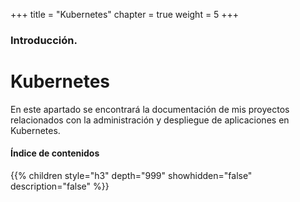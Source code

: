 +++
title = "Kubernetes"
chapter = true
weight = 5
+++

### Introducción.

# Kubernetes

En este apartado se encontrará la documentación de mis proyectos relacionados con la administración y despliegue de aplicaciones en Kubernetes.

#### Índice de contenidos

{{% children style="h3" depth="999" showhidden="false" description="false" %}}
